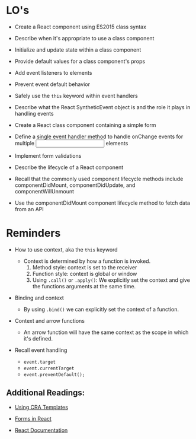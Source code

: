 # LO's

- Create a React component using ES2015 class syntax

- Describe when it's appropriate to use a class component

- Initialize and update state within a class component

- Provide default values for a class component's props

- Add event listeners to elements

- Prevent event default behavior

- Safely use the `this` keyword within event handlers

- Describe what the React SyntheticEvent object is and the role it plays in handling events

- Create a React class component containing a simple form

- Define a single event handler method to handle onChange events for multiple <input> elements

- Implement form validations

- Describe the lifecycle of a React component

- Recall that the commonly used component lifecycle methods include componentDidMount, componentDidUpdate, and componentWillUnmount

- Use the componentDidMount component lifecycle method to fetch data from an API

# Reminders

- How to use context, aka the `this` keyword

  - Context is determined by how a function is invoked.
    1. Method style: context is set to the receiver
    2. Function style: context is global or window
    3. Using `.call()` or `.apply()`: We explicitly set the context and give the functions arguments at the same time.

- Binding and context

  - By using `.bind()` we can explicitly set the context of a function.

- Context and arrow functions

  - An arrow function will have the same context as the scope in which it's defined.

- Recall event handling
  - `event.target`
  - `event.currentTarget`
  - `event.preventDefault();`

## Additional Readings:

- [Using CRA Templates](https://open.appacademy.io/learn/js-py---may-2020-online/week-14-may-2020-online/using-custom-cra-templates)

- [Forms in React](https://open.appacademy.io/learn/js-py---may-2020-online/week-14-may-2020-online/forms-in-react)

- [React Documentation](https://reactjs.org/docs/hello-world.html)
